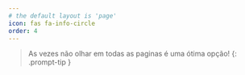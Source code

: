 ```yaml
---
# the default layout is 'page'
icon: fas fa-info-circle
order: 4
---
```


> As vezes não olhar em todas as paginas é uma ótima opção!
{: .prompt-tip }
